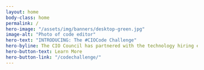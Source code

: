 ```yaml
---
layout: home
body-class: home
permalink: /
hero-image: "/assets/img/banners/desktop-green.jpg"
image-alt: "Photo of code editor"
hero-text: "INTRODUCING: The #CIOCode Challenge"
hero-byline: The CIO Council has partnered with the technology hiring experts at HackerRank to pilot the first, large-scale, inter-agency code challenge.
hero-button-text: Learn More
hero-button-link: "/codechallenge/"
---
```

